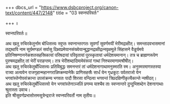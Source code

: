 +++
dbcs_url = "https://www.dsbcproject.org/canon-text/content/447/2148"
title = "03 स्वप्नपरिवर्तः"

+++
॥

स्वप्नपरिवर्तः॥

अथ खलु रुचिरकेतुर्नाम बोधिसत्त्वः स्वुप्तः स्वप्नान्तरगतः सुवर्णां सुवर्णमयीं भेरीमद्राक्षीत्। समन्तादवभासमानां तद्यथापि नाम सूर्यमण्डलं सर्वासु दिक्ष्वप्रमेयानसंख्येयान्बुद्धानद्राक्षीद्रत्नवृक्षमूले सिंहासने वैडूर्यमये प्रतिनिषण्णाननेकशतसहस्रिकायां परिषदायां परिवृतायां पुरस्कृतायां धर्मदेशयमानान्। तत्र च ब्राह्मणरूपेण पुरुषमद्राक्षीत् तां भेरीं पराहन्तम्। तत्र भेरीशब्दादिमामेवंरूपां गाथां निश्चरमाणामश्रौषीत्।  
अथ खलु रुचिरकेतुर्बोधिसत्त्वः प्रतिविबुद्धः समनन्तरं तां धर्मदेशनागाथामनुस्मरति स्म। अनुस्मरमाणस्तस्या रात्र्या अत्ययेन राजगृहान्महानगरान्निष्क्रम्यानेकैः प्राणिसहस्रैः सार्धं येन गृध्रकूटः पर्वतराजो येन भगवांस्तेनोपसंक्रान्त उपसंक्रम्य भगवतः पादौ शिरसा वन्दित्वा भगवन्तं त्रिप्रदक्षिणीकृत्यैकान्ते न्यषीदत्।  
अथ खलु रुचिरकेतुर्बोधिसत्त्वो येन भगवांस्तेनाञ्जलिं प्रणम्य याश्चैव ताः स्वप्नान्तरे दुन्दुभिशब्देन देशनागाथाः श्रुतास्ता उवाच।  
इति श्रीसुवर्णप्रभासोत्तमसूत्रेन्द्रराजे 
स्वप्नपरिवर्तो नाम तृतीयः॥

